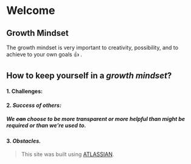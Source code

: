 # Welcome

## Growth Mindset

The growth mindset is very important to creativity, possibility, and to achieve to your own goals :+1: .

## How to keep yourself in a _growth mindset_?
#### 1. **Challenges:**

#### 2. ***Success of others:***
##### We ~~can~~ choose to be more transparent or more helpful than might be required or than we’re used to.

#### 3. ***Obstacles.***

>This site was built using [ATLASSIAN](https://www.atlassian.com/blog/inside-atlassian/growth-mindset).
